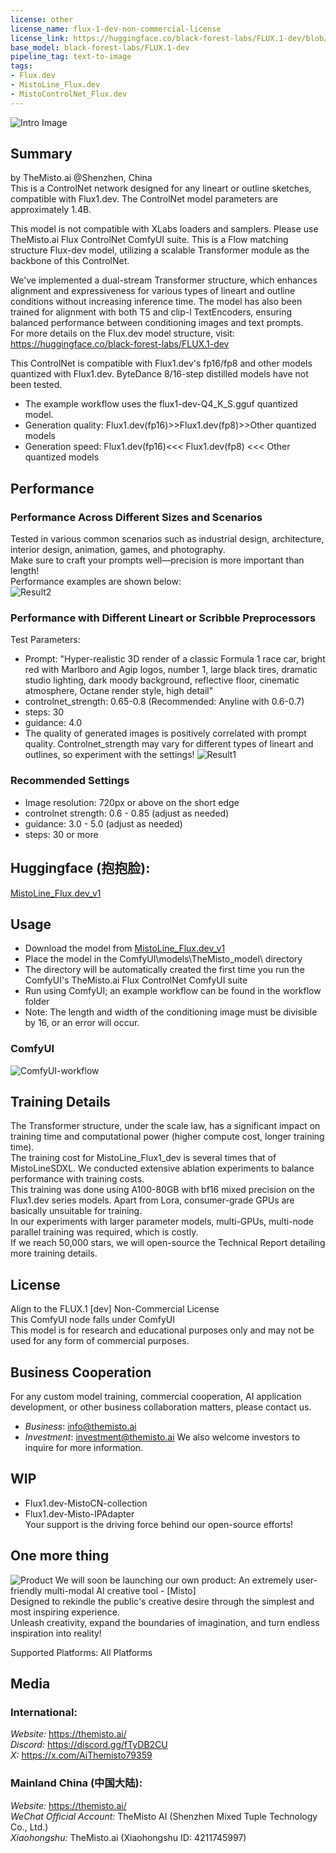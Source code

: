 ```yaml
---
license: other
license_name: flux-1-dev-non-commercial-license
license_link: https://huggingface.co/black-forest-labs/FLUX.1-dev/blob/main/LICENSE.md
base_model: black-forest-labs/FLUX.1-dev
pipeline_tag: text-to-image
tags:
- Flux.dev
- MistoLine_Flux.dev
- MistoControlNet_Flux.dev
---
```

![Intro Image](assets/open_source.png)
## Summary
by TheMisto.ai @Shenzhen, China  
This is a ControlNet network designed for any lineart or outline sketches, compatible with Flux1.dev. The ControlNet model parameters are approximately 1.4B.  

This model is not compatible with XLabs loaders and samplers. Please use TheMisto.ai Flux ControlNet ComfyUI suite.
This is a Flow matching structure Flux-dev model, utilizing a scalable Transformer module as the backbone of this ControlNet.  

We've implemented a dual-stream Transformer structure, which enhances alignment and expressiveness for various types of lineart and outline conditions without increasing inference time. The model has also been trained for alignment with both T5 and clip-l TextEncoders, ensuring balanced performance between conditioning images and text prompts.   
For more details on the Flux.dev model structure, visit: https://huggingface.co/black-forest-labs/FLUX.1-dev  

This ControlNet is compatible with Flux1.dev's fp16/fp8 and other models quantized with Flux1.dev. ByteDance 8/16-step distilled models have not been tested.  
- The example workflow uses the flux1-dev-Q4_K_S.gguf quantized model.  
- Generation quality: Flux1.dev(fp16)>>Flux1.dev(fp8)>>Other quantized models
- Generation speed: Flux1.dev(fp16)<<< Flux1.dev(fp8) <<< Other quantized models

## Performance
### Performance Across Different Sizes and Scenarios
Tested in various common scenarios such as industrial design, architecture, interior design, animation, games, and photography.  
Make sure to craft your prompts well—precision is more important than length!  
Performance examples are shown below:  
![Result2](assets/result2.jpg)  

### Performance with Different Lineart or Scribble Preprocessors
Test Parameters:  
- Prompt: "Hyper-realistic 3D render of a classic Formula 1 race car, bright red with Marlboro and Agip logos, number 1, large black tires, dramatic studio lighting, dark moody background, reflective floor, cinematic atmosphere, Octane render style, high detail"
- controlnet_strength: 0.65-0.8 (Recommended: Anyline with 0.6-0.7)
- steps: 30
- guidance: 4.0
- The quality of generated images is positively correlated with prompt quality. Controlnet_strength may vary for different types of lineart and outlines, so experiment with the settings!
![Result1](assets/result1.jpg) 

### Recommended Settings
- Image resolution: 720px or above on the short edge
- controlnet strength: 0.6 - 0.85 (adjust as needed)
- guidance: 3.0 - 5.0 (adjust as needed)
- steps: 30 or more

## Huggingface (抱抱脸):
[MistoLine_Flux.dev_v1](https://huggingface.co/TheMistoAI/MistoLine_Flux.dev)

## Usage
- Download the model from [MistoLine_Flux.dev_v1](https://huggingface.co/TheMistoAI/MistoLine_Flux.dev)
- Place the model in the ComfyUI\models\TheMisto_model\ directory
- The directory will be automatically created the first time you run the ComfyUI's TheMisto.ai Flux ControlNet ComfyUI suite
- Run using ComfyUI; an example workflow can be found in the workflow folder
- Note: The length and width of the conditioning image must be divisible by 16, or an error will occur.
### ComfyUI
![ComfyUI-workflow](assets/comfyui.png) 

## Training Details
The Transformer structure, under the scale law, has a significant impact on training time and computational power (higher compute cost, longer training time).   
The training cost for MistoLine_Flux1_dev is several times that of MistoLineSDXL.
We conducted extensive ablation experiments to balance performance with training costs.  
This training was done using A100-80GB with bf16 mixed precision on the Flux1.dev series models. Apart from Lora, consumer-grade GPUs are basically unsuitable for training.  
In our experiments with larger parameter models, multi-GPUs, multi-node parallel training was required, which is costly.  
If we reach 50,000 stars, we will open-source the Technical Report detailing more training details.

## License
Align to the FLUX.1 [dev] Non-Commercial License  
This ComfyUI node falls under ComfyUI  
This model is for research and educational purposes only and may not be used for any form of commercial purposes.  

## Business Cooperation
For any custom model training, commercial cooperation, AI application development, or other business collaboration matters, please contact us.  

- *Business*: info@themisto.ai
- *Investment*: investment@themisto.ai
We also welcome investors to inquire for more information.  

## WIP
- Flux1.dev-MistoCN-collection
- Flux1.dev-Misto-IPAdapter  
Your support is the driving force behind our open-source efforts!  

## One more thing
![Product](assets/misto.png) 
We will soon be launching our own product: An extremely user-friendly multi-modal AI creative tool - [Misto]   
Designed to rekindle the public's creative desire through the simplest and most inspiring experience.  
Unleash creativity, expand the boundaries of imagination, and turn endless inspiration into reality!  

Supported Platforms: All Platforms

## Media
### International:
*Website:* https://themisto.ai/  
*Discord:* https://discord.gg/fTyDB2CU  
*X:* https://x.com/AiThemisto79359  

### Mainland China (中国大陆):
*Website:* https://themisto.ai/  
*WeChat Official Account:* TheMisto AI (Shenzhen Mixed Tuple Technology Co., Ltd.)  
*Xiaohongshu:* TheMisto.ai (Xiaohongshu ID: 4211745997)